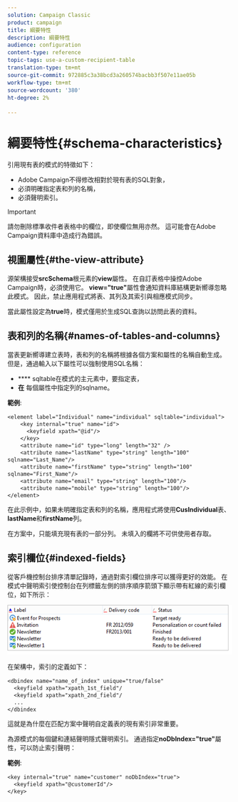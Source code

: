 ```yaml
---
solution: Campaign Classic
product: campaign
title: 綱要特性
description: 綱要特性
audience: configuration
content-type: reference
topic-tags: use-a-custom-recipient-table
translation-type: tm+mt
source-git-commit: 972885c3a38bcd3a260574bacbb3f507e11ae05b
workflow-type: tm+mt
source-wordcount: '380'
ht-degree: 2%

---
```



# 綱要特性{#schema-characteristics}

引用現有表的模式的特徵如下：

* Adobe Campaign不得修改相對於現有表的SQL對象，
* 必須明確指定表和列的名稱，
* 必須聲明索引。

>[!IMPORTANT]
>
>請勿刪除標準收件者表格中的欄位，即使欄位無用亦然。 這可能會在Adobe Campaign資料庫中造成行為錯誤。

## 視圖屬性{#the-view-attribute}

源架構接受&#x200B;**srcSchema**&#x200B;根元素的&#x200B;**view**&#x200B;屬性。 在自訂表格中操控Adobe Campaign時，必須使用它。 **view=&quot;true&quot;**&#x200B;屬性會通知資料庫結構更新嚮導忽略此模式。 因此，禁止應用程式將表、其列及其索引與相應模式同步。

當此屬性設定為&#x200B;**true**&#x200B;時，模式僅用於生成SQL查詢以訪問此表的資料。

## 表和列的名稱{#names-of-tables-and-columns}

當表更新嚮導建立表時，表和列的名稱將根據各個方案和屬性的名稱自動生成。 但是，通過輸入以下屬性可以強制使用SQL名稱：

* **** sqltable在模式的主元素中，要指定表，
* **在** 每個屬性中指定列的sqlname。

**範例**:

```
<element label="Individual" name="individual" sqltable="individual">
    <key internal="true" name="id">
      <keyfield xpath="@id"/>
    </key> 
    <attribute name="id" type="long" length="32" />
    <attribute name="lastName" type="string" length="100" sqlname="Last_Name"/>
    <attribute name="firstName" type="string" length="100" sqlname="First_Name"/>
    <attribute name="email" type="string" length="100"/>
    <attribute name="mobile" type="string" length="100"/>
</element>
```

在此示例中，如果未明確指定表和列的名稱，應用程式將使用&#x200B;**CusIndividual**&#x200B;表、**lastName**&#x200B;和&#x200B;**firstName**&#x200B;列。

在方案中，只能填充現有表的一部分列。 未填入的欄將不可供使用者存取。

## 索引欄位{#indexed-fields}

從客戶機控制台排序清單記錄時，通過對索引欄位排序可以獲得更好的效能。 在模式中聲明索引使控制台在列標籤左側的排序順序箭頭下顯示帶有紅線的索引欄位，如下所示：

![](assets/s_ncs_integration_mapping_index.png)

在架構中，索引的定義如下：

```
<dbindex name="name_of_index" unique="true/false"
  <keyfield xpath="xpath_1st_field"/
  <keyfield xpath="xpath_2nd_field"/
  ...
</dbindex
```

這就是為什麼在匹配方案中聲明自定義表的現有索引非常重要。

為源模式的每個鍵和連結聲明隱式聲明索引。 通過指定&#x200B;**noDbIndex=&quot;true&quot;**&#x200B;屬性，可以防止索引聲明：

**範例**:

```
<key internal="true" name="customer" noDbIndex="true">
  <keyfield xpath="@customerId"/>
</key>
```

